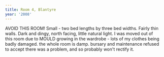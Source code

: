 ```yaml
---
title: Room 4, Blantyre
year: '2008'
---
```


AVOID THIS ROOM! Small - two bed lengths by three bed widths.  Fairly thin walls. Dark and dingy, north facing, little natural light.  I was moved out of this room due to MOULD growing in the wardrobe - lots of my clothes being badly damaged.  the whole room is damp.  bursary and maintenance refused to accept there was a problem, and so probably won't rectify it.